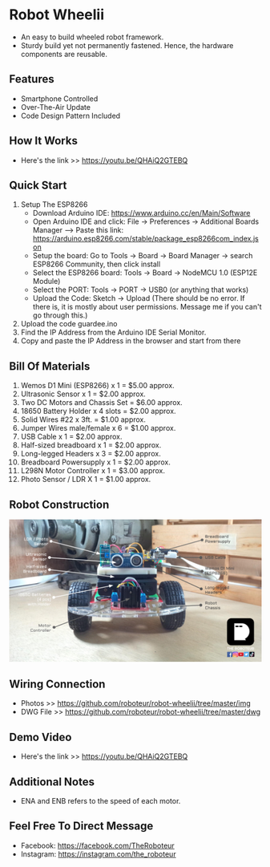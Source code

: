 # Robot Wheelii
* An easy to build wheeled robot framework.
* Sturdy build yet not permanently fastened. Hence, the hardware components are reusable.

## Features
* Smartphone Controlled
* Over-The-Air Update
* Code Design Pattern Included

## How It Works 
* Here's the link >> https://youtu.be/QHAiQ2GTEBQ

## Quick Start
1. Setup The ESP8266
    * Download Arduino IDE: https://www.arduino.cc/en/Main/Software
    * Open Arduino IDE and click: File -> Preferences -> Additional Boards Manager --> Paste this     link: https://arduino.esp8266.com/stable/package_esp8266com_index.json
    * Setup the board: Go to Tools -> Board -> Board Manager -> search ESP8266 Community, then click install
    * Select the ESP8266 board: Tools -> Board -> NodeMCU 1.0 (ESP12E Module)
    * Select the PORT: Tools -> PORT -> USB0 (or anything that works)
    * Upload the Code: Sketch -> Upload (There should be no error. If there is, it is mostly about user permissions. Message me if you can't go through this.)
2. Upload the code guardee.ino
3. Find the IP Address from the Arduino IDE Serial Monitor. 
4. Copy and paste the IP Address in the browser and start from there

## Bill Of Materials
1. Wemos D1 Mini (ESP8266) x 1  = $5.00 approx.
2. Ultrasonic Sensor x 1  = $2.00 approx.
3. Two DC Motors and Chassis Set = $6.00 approx.
4. 18650 Battery Holder x 4 slots = $2.00 approx.
5. Solid Wires #22 x 3ft. = $1.00 approx.
6. Jumper Wires male/female x 6 = $1.00 approx. 
7. USB Cable x 1 = $2.00 approx.
8. Half-sized breadboard x 1 = $2.00 approx.
9. Long-legged Headers x 3 = $2.00 approx.
10. Breadboard Powersupply x 1 = $2.00 approx.
11. L298N Motor Controller x 1 = $3.00 approx.
12. Photo Sensor / LDR X 1 = $1.00 approx.

## Robot Construction
![Robot Construction](./img/roboteur-wheelii-construction.png)

## Wiring Connection
* Photos >> https://github.com/roboteur/robot-wheelii/tree/master/img
* DWG File >> https://github.com/roboteur/robot-wheelii/tree/master/dwg

## Demo Video
* Here's the link >> https://youtu.be/QHAiQ2GTEBQ

## Additional Notes
* ENA and ENB refers to the speed of each motor.

## Feel Free To Direct Message
* Facebook: https://facebook.com/TheRoboteur
* Instagram: https://instagram.com/the_roboteur
